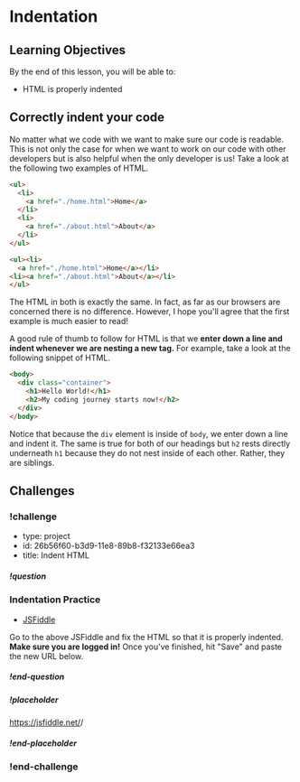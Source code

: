 # Indentation

## Learning Objectives

By the end of this lesson, you will be able to:

* HTML is properly indented

## Correctly indent your code

No matter what we code with we want to make sure our code is readable. This is not only the case for when we want to work on our code with other developers but is also helpful when the only developer is us! Take a look at the following two examples of HTML.

```html
<ul>
  <li>
    <a href="./home.html">Home</a>
  </li>
  <li>
    <a href="./about.html">About</a>
  </li>
</ul>
```

```html
<ul><li>
  <a href="./home.html">Home</a></li>
<li><a href="./about.html">About</a></li>
</ul>
```

The HTML in both is exactly the same. In fact, as far as our browsers are concerned there is no difference. However, I hope you'll agree that the first example is much easier to read!

A good rule of thumb to follow for HTML is that we **enter down a line and indent whenever we are nesting a new tag.** For example, take a look at the following snippet of HTML.

```html
<body>
  <div class="container">
    <h1>Hello World!</h1>
    <h2>My coding journey starts now!</h2>
  </div>
</body>
```

Notice that because the `div` element is inside of `body`, we enter down a line and indent it. The same is true for both of our headings but `h2` rests directly underneath `h1` because they do not nest inside of each other. Rather, they are siblings.

## Challenges

<!-- Question -->

### !challenge

* type: project
* id: 26b56f60-b3d9-11e8-89b8-f32133e66ea3
* title: Indent HTML

##### !question

### Indentation Practice

* [JSFiddle](https://jsfiddle.net/gh/get/library/pure/gSchool/g67_fiddles/tree/master/indent-html)

Go to the above JSFiddle and fix the HTML so that it is properly indented. **Make sure you are logged in!** Once you've finished, hit "Save" and paste the new URL below.

##### !end-question

##### !placeholder

https://jsfiddle.net/<username>/<fiddle-id>

##### !end-placeholder

### !end-challenge
